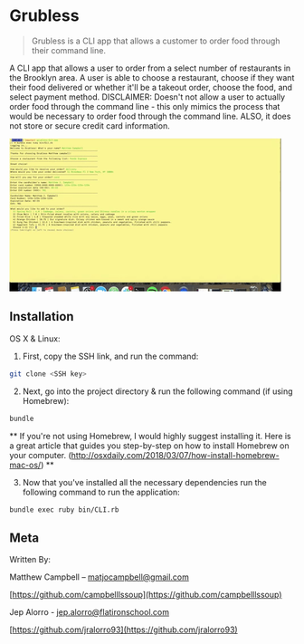 # Grubless
> Grubless is a CLI app that allows a customer to order food through their command line.

A CLI app that allows a user to order from a select number of restaurants in the Brooklyn area. A user is able to choose a restaurant, choose if they want their food delivered or whether it'll be a takeout order, choose the food, and select payment method. DISCLAIMER: Doesn't not allow a user to actually order food through the command line - this only mimics the process that would be necessary to order food through the command line. ALSO, it does not store or secure credit card information.

![Grubless Gif](grubless.gif)

## Installation

OS X & Linux:

1) First, copy the SSH link, and run the command:

```sh
git clone <SSH key>
```

2) Next, go into the project directory & run the following command (if using Homebrew):

```sh
bundle
```

** If you're not using Homebrew, I would highly suggest installing it. Here is a great article that guides you step-by-step on how to install Homebrew on your computer. (http://osxdaily.com/2018/03/07/how-install-homebrew-mac-os/) **

3) Now that you've installed all the necessary dependencies run the following command to run the application:

```sh
bundle exec ruby bin/CLI.rb
```

## Meta

Written By:

Matthew Campbell – matjocampbell@gmail.com

[https://github.com/campbelllssoup](https://github.com/campbelllssoup)

Jep Alorro - jep.alorro@flatironschool.com

[https://github.com/jralorro93](https://github.com/jralorro93)

